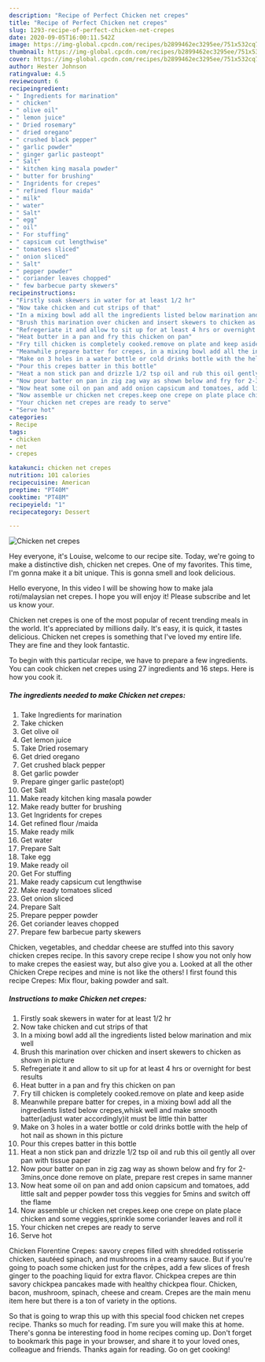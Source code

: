 ```yaml
---
description: "Recipe of Perfect Chicken net crepes"
title: "Recipe of Perfect Chicken net crepes"
slug: 1293-recipe-of-perfect-chicken-net-crepes
date: 2020-09-05T16:00:11.542Z
image: https://img-global.cpcdn.com/recipes/b2899462ec3295ee/751x532cq70/chicken-net-crepes-recipe-main-photo.jpg
thumbnail: https://img-global.cpcdn.com/recipes/b2899462ec3295ee/751x532cq70/chicken-net-crepes-recipe-main-photo.jpg
cover: https://img-global.cpcdn.com/recipes/b2899462ec3295ee/751x532cq70/chicken-net-crepes-recipe-main-photo.jpg
author: Hester Johnson
ratingvalue: 4.5
reviewcount: 6
recipeingredient:
- " Ingredients for marination"
- " chicken"
- " olive oil"
- " lemon juice"
- " Dried rosemary"
- " dried oregano"
- " crushed black pepper"
- " garlic powder"
- " ginger garlic pasteopt"
- " Salt"
- " kitchen king masala powder"
- " butter for brushing"
- " Ingridents for crepes"
- " refined flour maida"
- " milk"
- " water"
- " Salt"
- " egg"
- " oil"
- " For stuffing"
- " capsicum cut lengthwise"
- " tomatoes sliced"
- " onion sliced"
- " Salt"
- " pepper powder"
- " coriander leaves chopped"
- " few barbecue party skewers"
recipeinstructions:
- "Firstly soak skewers in water for at least 1/2 hr"
- "Now take chicken and cut strips of that"
- "In a mixing bowl add all the ingredients listed below marination and mix well"
- "Brush this marination over chicken and insert skewers to chicken as shown in picture"
- "Refregeriate it and allow to sit up for at least 4 hrs or overnight for best results"
- "Heat butter in a pan and fry this chicken on pan"
- "Fry till chicken is completely cooked.remove on plate and keep aside"
- "Meanwhile prepare batter for crepes, in a mixing bowl add all the ingredients listed below crepes,whisk well and make smooth batter(adjust water accordingly)it must be little thin batter"
- "Make on 3 holes in a water bottle or cold drinks bottle with the help of hot nail as shown in this picture"
- "Pour this crepes batter in this bottle"
- "Heat a non stick pan and drizzle 1/2 tsp oil and rub this oil gently all over pan with tissue paper"
- "Now pour batter on pan in zig zag way as shown below and fry for 2-3mins,once done remove on plate, prepare rest crepes in same manner"
- "Now heat some oil on pan and add onion capsicum and tomatoes, add little salt and pepper powder toss this veggies for 5mins and switch off the flame"
- "Now assemble ur chicken net crepes.keep one crepe on plate place chicken and some veggies,sprinkle some coriander leaves and roll it"
- "Your chicken net crepes are ready to serve"
- "Serve hot"
categories:
- Recipe
tags:
- chicken
- net
- crepes

katakunci: chicken net crepes 
nutrition: 101 calories
recipecuisine: American
preptime: "PT40M"
cooktime: "PT48M"
recipeyield: "1"
recipecategory: Dessert

---
```



![Chicken net crepes](https://img-global.cpcdn.com/recipes/b2899462ec3295ee/751x532cq70/chicken-net-crepes-recipe-main-photo.jpg)

Hey everyone, it's Louise, welcome to our recipe site. Today, we're going to make a distinctive dish, chicken net crepes. One of my favorites. This time, I'm gonna make it a bit unique. This is gonna smell and look delicious.

Hello everyone, In this video I will be showing how to make jala roti/malaysian net crepes. I hope you will enjoy it! Please subscribe and let us know your.

Chicken net crepes is one of the most popular of recent trending meals in the world. It's appreciated by millions daily. It's easy, it is quick, it tastes delicious. Chicken net crepes is something that I've loved my entire life. They are fine and they look fantastic.


To begin with this particular recipe, we have to prepare a few ingredients. You can cook chicken net crepes using 27 ingredients and 16 steps. Here is how you cook it.

<!--inarticleads1-->

##### The ingredients needed to make Chicken net crepes:

1. Take  Ingredients for marination
1. Take  chicken
1. Get  olive oil
1. Get  lemon juice
1. Take  Dried rosemary
1. Get  dried oregano
1. Get  crushed black pepper
1. Get  garlic powder
1. Prepare  ginger garlic paste(opt)
1. Get  Salt
1. Make ready  kitchen king masala powder
1. Make ready  butter for brushing
1. Get  Ingridents for crepes
1. Get  refined flour /maida
1. Make ready  milk
1. Get  water
1. Prepare  Salt
1. Take  egg
1. Make ready  oil
1. Get  For stuffing
1. Make ready  capsicum cut lengthwise
1. Make ready  tomatoes sliced
1. Get  onion sliced
1. Prepare  Salt
1. Prepare  pepper powder
1. Get  coriander leaves chopped
1. Prepare  few barbecue party skewers


Chicken, vegetables, and cheddar cheese are stuffed into this savory chicken crepes recipe. In this savory crepe recipe I show you not only how to make crepes the easiest way, but also give you a. Looked at all the other Chicken Crepe recipes and mine is not like the others! I first found this recipe Crepes: Mix flour, baking powder and salt. 

<!--inarticleads2-->

##### Instructions to make Chicken net crepes:

1. Firstly soak skewers in water for at least 1/2 hr
1. Now take chicken and cut strips of that
1. In a mixing bowl add all the ingredients listed below marination and mix well
1. Brush this marination over chicken and insert skewers to chicken as shown in picture
1. Refregeriate it and allow to sit up for at least 4 hrs or overnight for best results
1. Heat butter in a pan and fry this chicken on pan
1. Fry till chicken is completely cooked.remove on plate and keep aside
1. Meanwhile prepare batter for crepes, in a mixing bowl add all the ingredients listed below crepes,whisk well and make smooth batter(adjust water accordingly)it must be little thin batter
1. Make on 3 holes in a water bottle or cold drinks bottle with the help of hot nail as shown in this picture
1. Pour this crepes batter in this bottle
1. Heat a non stick pan and drizzle 1/2 tsp oil and rub this oil gently all over pan with tissue paper
1. Now pour batter on pan in zig zag way as shown below and fry for 2-3mins,once done remove on plate, prepare rest crepes in same manner
1. Now heat some oil on pan and add onion capsicum and tomatoes, add little salt and pepper powder toss this veggies for 5mins and switch off the flame
1. Now assemble ur chicken net crepes.keep one crepe on plate place chicken and some veggies,sprinkle some coriander leaves and roll it
1. Your chicken net crepes are ready to serve
1. Serve hot


Chicken Florentine Crepes: savory crepes filled with shredded rotisserie chicken, sautéed spinach, and mushrooms in a creamy sauce. But if you&#39;re going to poach some chicken just for the crêpes, add a few slices of fresh ginger to the poaching liquid for extra flavor. Chickpea crepes are thin savory chickpea pancakes made with healthy chickpea flour. Chicken, bacon, mushroom, spinach, cheese and cream. Crepes are the main menu item here but there is a ton of variety in the options. 

So that is going to wrap this up with this special food chicken net crepes recipe. Thanks so much for reading. I'm sure you will make this at home. There's gonna be interesting food in home recipes coming up. Don't forget to bookmark this page in your browser, and share it to your loved ones, colleague and friends. Thanks again for reading. Go on get cooking!
